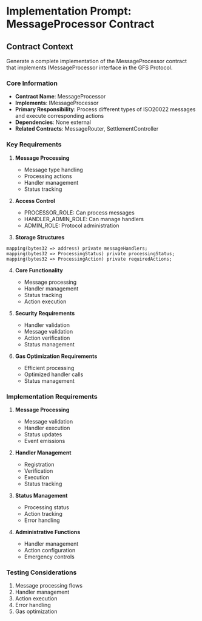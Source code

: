 # Implementation Prompt: MessageProcessor Contract

## Contract Context
Generate a complete implementation of the MessageProcessor contract that implements IMessageProcessor interface in the GFS Protocol.

### Core Information
- **Contract Name**: MessageProcessor
- **Implements**: IMessageProcessor
- **Primary Responsibility**: Process different types of ISO20022 messages and execute corresponding actions
- **Dependencies**: None external
- **Related Contracts**: MessageRouter, SettlementController

### Key Requirements

1. **Message Processing**
   - Message type handling
   - Processing actions
   - Handler management
   - Status tracking

2. **Access Control**
   - PROCESSOR_ROLE: Can process messages
   - HANDLER_ADMIN_ROLE: Can manage handlers
   - ADMIN_ROLE: Protocol administration

3. **Storage Structures**
```solidity
mapping(bytes32 => address) private messageHandlers;
mapping(bytes32 => ProcessingStatus) private processingStatus;
mapping(bytes32 => ProcessingAction) private requiredActions;
```

4. **Core Functionality**
   - Message processing
   - Handler management
   - Status tracking
   - Action execution

5. **Security Requirements**
   - Handler validation
   - Message validation
   - Action verification
   - Status management

6. **Gas Optimization Requirements**
   - Efficient processing
   - Optimized handler calls
   - Status management

### Implementation Requirements

1. **Message Processing**
   - Message validation
   - Handler execution
   - Status updates
   - Event emissions

2. **Handler Management**
   - Registration
   - Verification
   - Execution
   - Status tracking

3. **Status Management**
   - Processing status
   - Action tracking
   - Error handling

4. **Administrative Functions**
   - Handler management
   - Action configuration
   - Emergency controls

### Testing Considerations
1. Message processing flows
2. Handler management
3. Action execution
4. Error handling
5. Gas optimization